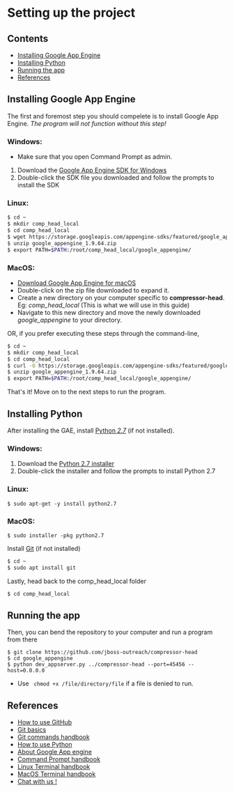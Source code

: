 # Setting up the project

## Contents
* [Installing Google App Engine](#ins_gae)
* [Installing Python](#ins_py)
* [Running the app](#run_app)
* [References](#ref)

## <a id="ins_gae"></a>Installing Google App Engine
The first and foremost step you should compelete is to install Google App Engine. *The program will not function without this step!*

### Windows:
* Make sure that you open Command Prompt as admin.
1. Download the [Google App Engine SDK for Windows](https://storage.googleapis.com/appengine-sdks/featured/GoogleAppEngine-1.9.64.msi)
2. Double-click the SDK file you downloaded and follow the prompts to install the SDK

### Linux:
```bash
$ cd ~
$ mkdir comp_head_local
$ cd comp_head_local
$ wget https://storage.googleapis.com/appengine-sdks/featured/google_appengine_1.9.64.zip
$ unzip google_appengine_1.9.64.zip
$ export PATH=$PATH:/root/comp_head_local/google_appengine/
```

### MacOS:

 * [Download Google App Engine for macOS](https://storage.googleapis.com/appengine-sdks/featured/google_appengine_1.9.63.zip)
 * Double-click on the zip file downloaded to expand it.
 * Create a new directory on your computer specific to **compressor-head**. Eg: *comp_head_local* (This is what we will use in this guide)
 * Navigate to this new directory and move the newly downloaded *google_appengine* to your directory.

OR, if you prefer executing these steps through the command-line,

```bash
$ cd ~
$ mkdir comp_head_local
$ cd comp_head_local
$ curl -O https://storage.googleapis.com/appengine-sdks/featured/google_appengine_1.9.64.zip
$ unzip google_appengine_1.9.64.zip
$ export PATH=$PATH:/root/comp_head_local/google_appengine/
```

That's it! Move on to the next steps to run the program.


## <a id="ins_py"></a>Installing Python
After installing the GAE, install [Python *2.7*](https://www.python.org) (if not installed).

### Windows:
1. Download the [Python 2.7 installer](https://www.python.org/ftp/python/2.7.14/python-2.7.14.amd64.msi)
2. Double-click the installer and follow the prompts to install Python 2.7

### Linux:
```
$ sudo apt-get -y install python2.7
```

### MacOS:
```
$ sudo installer -pkg python2.7
```

Install [Git](https://git-scm.com) (if not installed)
```bash
$ cd ~
$ sudo apt install git
```

Lastly, head back to the comp_head_local folder
```bash
$ cd comp_head_local
```

## <a id="run_app"></a>Running the app
Then, you can bend the repository to your computer and run a program from there

```
$ git clone https://github.com/jboss-outreach/compressor-head
$ cd google_appengine
$ python dev_appserver.py ../compressor-head --port=45456 --host=0.0.0.0
```
* Use ``` chmod +x /file/directory/file``` if a file is denied to run.

## <a id="ref"></a>References
 * [How to use GitHub](https://guides.github.com/activities/hello-world/)
 * [Git basics](https://git-scm.com/book/en/v2/Getting-Started-Git-Basics)
 * [Git commands handbook](https://git-scm.com/docs)
 * [How to use Python](https://www.python.org/about/gettingstarted/) 
 * [About Google App engine](https://cloud.google.com/docs/overview/)
 * [Command Prompt handbook](http://www.makeuseof.com/tag/a-beginners-guide-to-the-windows-command-line/)
 * [Linux Terminal handbook](http://linuxcommand.org/)
 * [MacOS Terminal handbook](https://developer.apple.com/library/content/documentation/OpenSource/Conceptual/ShellScripting/CommandLInePrimer/CommandLine.html)
 * [Chat with us !](https://gitter.im/jboss-outreach)
